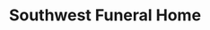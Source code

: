 ---
title: "Southwest Funeral Home"
url: /el-mirage/southwest-funeral-home/
shop: funeral directors
---